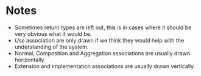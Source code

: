 # Notes
- Sometimes return types are left out, this is in cases where it should be very obvious what it would be.
- _Use_ association are only drawn if we think they would help with the understanding of the system.
- Normal, Composition and Aggregation associations are usually drawn horizontally.
- Extension and implementation associations are usually drawn vertically.
